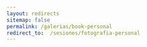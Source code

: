 ```yaml
---
layout: redirects
sitemap: false
permalink: /galerias/book-personal
redirect_to:  /sesiones/fotografia-personal
---
```

